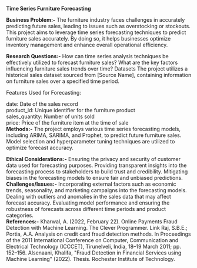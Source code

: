 **Time Series Furniture Forecasting**

**Business Problem:-**
The furniture industry faces challenges in accurately predicting future sales, leading to issues such as overstocking or stockouts. This project aims to leverage time series forecasting techniques to predict furniture sales accurately. By doing so, it helps businesses optimize inventory management and enhance overall operational efficiency.

**Research Questions:-**
How can time series analysis techniques be effectively utilized to forecast furniture sales?
What are the key factors influencing furniture sales trends over time?
Datasets
The project utilizes a historical sales dataset sourced from [Source Name], containing information on furniture sales over a specified time period.

Features Used for Forecasting:

date: Date of the sales record                                                                                                                                       
product_id: Unique identifier for the furniture product                                                                                                              
sales_quantity: Number of units sold                                                                                                                                 
price: Price of the furniture item at the time of sale                                                                                                                                                                                                                                                                                                                
**Methods:-**
The project employs various time series forecasting models, including ARIMA, SARIMA, and Prophet, to predict future furniture sales. Model selection and hyperparameter tuning techniques are utilized to optimize forecast accuracy.

**Ethical Considerations:-**
Ensuring the privacy and security of customer data used for forecasting purposes.
Providing transparent insights into the forecasting process to stakeholders to build trust and credibility.
Mitigating biases in the forecasting models to ensure fair and unbiased predictions.                                                                                  
**Challenges/Issues:-**
Incorporating external factors such as economic trends, seasonality, and marketing campaigns into the forecasting models.
Dealing with outliers and anomalies in the sales data that may affect forecast accuracy.
Evaluating model performance and ensuring the robustness of forecasts across different time periods and product categories.                                           
**References:-**
Kharwal, A. (2022, February 22). Online Payments Fraud Detection with Machine Learning. The Clever Programmer. Link
Raj, S.B.E.; Portia, A.A. Analysis on credit card fraud detection methods. In Proceedings of the 2011 International Conference on Computer, Communication and Electrical Technology (ICCCET), Tirunelveli, India, 18–19 March 2011; pp. 152–156.
Alsenaani, Khalifa, "Fraud Detection in Financial Services using Machine Learning" (2022). Thesis. Rochester Institute of Technology.
